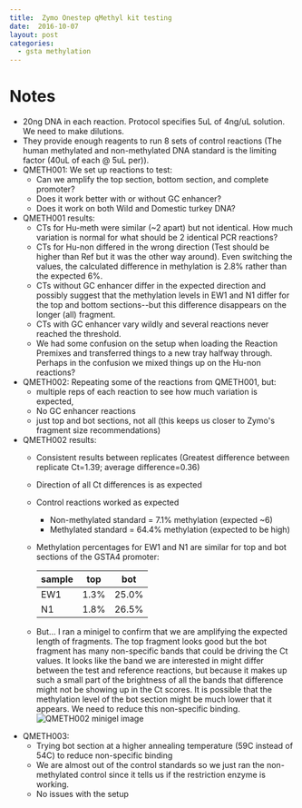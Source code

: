 ```yaml
---
title:  Zymo Onestep qMethyl kit testing
date:  2016-10-07
layout: post
categories:
  - gsta methylation
---
```

# Notes

* 20ng DNA in each reaction. Protocol specifies 5uL of 4ng/uL solution. We need to make dilutions.
* They provide enough reagents to run 8 sets of control reactions (The human methylated and non-methylated DNA standard is the limiting factor (40uL of each @ 5uL per)).
* QMETH001: We set up reactions to test:
  * Can we amplify the top section, bottom section, and complete promoter?
  * Does it work better with or without GC enhancer?
  * Does it work on both Wild and Domestic turkey DNA?
* QMETH001 results:
  * CTs for Hu-meth were similar (~2 apart) but not identical. How much variation is normal for what should be 2 identical PCR reactions?
  * CTs for Hu-non differed in the wrong direction (Test should be higher than Ref but it was the other way around). Even switching the values, the calculated difference in methylation is 2.8% rather than the expected 6%.
  * CTs without GC enhancer differ in the expected direction and possibly suggest that the methylation levels in EW1 and N1 differ for the top and bottom sections--but this difference disappears on the longer (all) fragment.
  * CTs with GC enhancer vary wildly and several reactions never reached the threshold.
  * We had some confusion on the setup when loading the Reaction Premixes and transferred things to a new tray halfway through. Perhaps in the confusion we mixed things up on the Hu-non reactions?
* QMETH002: Repeating some of the reactions from QMETH001, but:
  * multiple reps of each reaction to see how much variation is expected,
  * No GC enhancer reactions
  * just top and bot sections, not all (this keeps us closer to Zymo's fragment size recommendations)
* QMETH002 results:
  * Consistent results between replicates (Greatest difference between replicate Ct=1.39; average difference=0.36)
  * Direction of all Ct differences is as expected
  * Control reactions worked as expected
    * Non-methylated standard = 7.1% methylation (expected ~6)
    * Methylated standard = 64.4% methylation (expected to be high)
  * Methylation percentages for EW1 and N1 are similar for top and bot sections of the GSTA4 promoter:

    | sample | top | bot |
    | ------ | --- | --- |
    | EW1 | 1.3% | 25.0% |
    | N1  | 1.8% | 26.5% |

  * But... I ran a minigel to confirm that we are amplifying the expected length of fragments. The top fragment looks good but the bot fragment has many non-specific bands that could be driving the Ct values. It looks like the band we are interested in might differ between the test and reference reactions, but because it makes up such a small part of the brightness of all the bands that difference might not be showing up in the Ct scores. It is possible that the methylation level of the bot section might be much lower that it appears. We need to reduce this non-specific binding.
    ![QMETH002 minigel image][image1]
* QMETH003:
  * Trying bot section at a higher annealing temperature (59C instead of 54C) to reduce non-specific binding
  * We are almost out of the control standards so we just ran the non-methylated control since it tells us if the restriction enzyme is working.
  * No issues with the setup

[image1]: {{site.image_path}}QMETH002-edit.jpg
